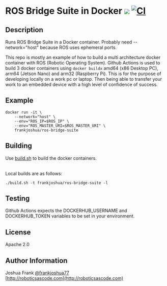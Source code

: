 # ROS Bridge Suite in Docker [![](https://img.shields.io/docker/pulls/frankjoshua/ros-bridge-suite)](https://hub.docker.com/r/frankjoshua/ros-bridge-suite) [![CI](https://github.com/frankjoshua/docker-ros-bridge-suite/workflows/CI/badge.svg)](https://github.com/frankjoshua/docker-ros-bridge-suite/actions)

## Description

Runs ROS Bridge Suite in a Docker container. Probably need --network="host" because ROS uses ephemeral ports.

This repo is mostly an example of how to build a multi architecture docker container with ROS (Robotic Operating System). Github Actions is used to build 3 docker containers using `docker buildx` amd64 (x86 Desktop PC), arm64 (Jetson Nano) and arm32 (Raspberry Pi). This is for the purpose of developing locally on a work pc or laptop. Then being able to transfer your work to an embedded device with a high level of confidence of success.

## Example

```
docker run -it \
    --network="host" \
    --env="ROS_IP=$ROS_IP" \
    --env="ROS_MASTER_URI=$ROS_MASTER_URI" \
    frankjoshua/ros-bridge-suite
```

## Building

Use [build.sh](build.sh) to build the docker containers.

<br>Local builds are as follows:

```
./build.sh -t frankjoshua/ros-bridge-suite -l
```

## Testing

Github Actions expects the DOCKERHUB_USERNAME and DOCKERHUB_TOKEN variables to be set in your environment.

## License

Apache 2.0

## Author Information

Joshua Frank [@frankjoshua77](https://www.twitter.com/@frankjoshua77)
<br>
[http://roboticsascode.com](http://roboticsascode.com)

